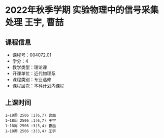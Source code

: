 # 2022年秋季学期 实验物理中的信号采集处理 王宇, 曹喆






## 课程信息

- 课程号：004072.01
- 学分：4
- 教学类型：理论课
- 开课单位：近代物理系
- 课程类别：专业选修
- 课程层次：本科计划内课程

## 上课时间

```
1~18周 2506 :1(6,7) 曹喆
1~18周 2506 :1(6,7) 王宇
1~18周 2506 :3(3,4) 曹喆
1~18周 2506 :3(3,4) 王宇
```

